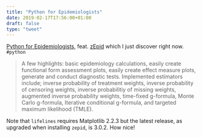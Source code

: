 ```yaml
---
title: "Python for Epidemiologists"
date: 2019-02-17T17:56:00+01:00
draft: false
type: "tweet"
---
```


[Python for Epidemiologists](https://github.com/pzivich/Python-for-Epidemiologists), feat. [zEpid](https://github.com/pzivich/zEpid) which I just discover right now. `#python`

> A few highlights: basic epidemiology calculations, easily create functional form
> assessment plots, easily create effect measure plots, generate and conduct
> diagnostic tests. Implemented estimators include; inverse probability of
> treatment weights, inverse probability of censoring weights, inverse
> probabilitiy of missing weights, augmented inverse probability weights,
> time-fixed g-formula, Monte Carlo g-formula, Iterative conditional g-formula,
> and targeted maximum likelihood (TMLE).

Note that `lifelines` requires Matplotlib 2.2.3 but the latest release, as
upgraded when installing `zepid`, is 3.0.2. How nice!
